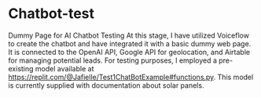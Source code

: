 # Chatbot-test
Dummy Page for AI Chatbot Testing
At this stage, I have utilized Voiceflow to create the chatbot and have integrated it with a basic dummy web page. 
It is connected to the OpenAI API, Google API for geolocation, and Airtable for managing potential leads. 
For testing purposes, I employed a pre-existing model available at https://replit.com/@Jafielle/Test1ChatBotExample#functions.py. 
This model is currently supplied with documentation about solar panels.
